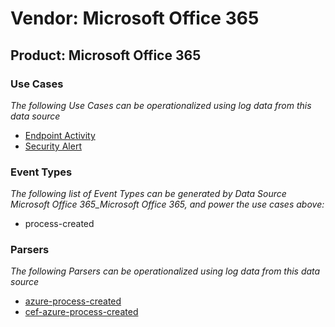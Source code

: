 Vendor: Microsoft Office 365
============================
Product: Microsoft Office 365
-----------------------------

### Use Cases

_The following Use Cases can be operationalized using log data from this data source_

* [Endpoint Activity](../UseCases/usecase_endpoint_activity.md)
* [Security Alert](../UseCases/usecase_security_alert.md)


### Event Types

_The following list of Event Types can be generated by Data Source Microsoft Office 365_Microsoft Office 365, and power the use cases above:_

- process-created


### Parsers

_The following Parsers can be operationalized using log data from this data source_

* [azure-process-created](../Parsers/parserContent_azure-process-created.md)
* [cef-azure-process-created](../Parsers/parserContent_cef-azure-process-created.md)
